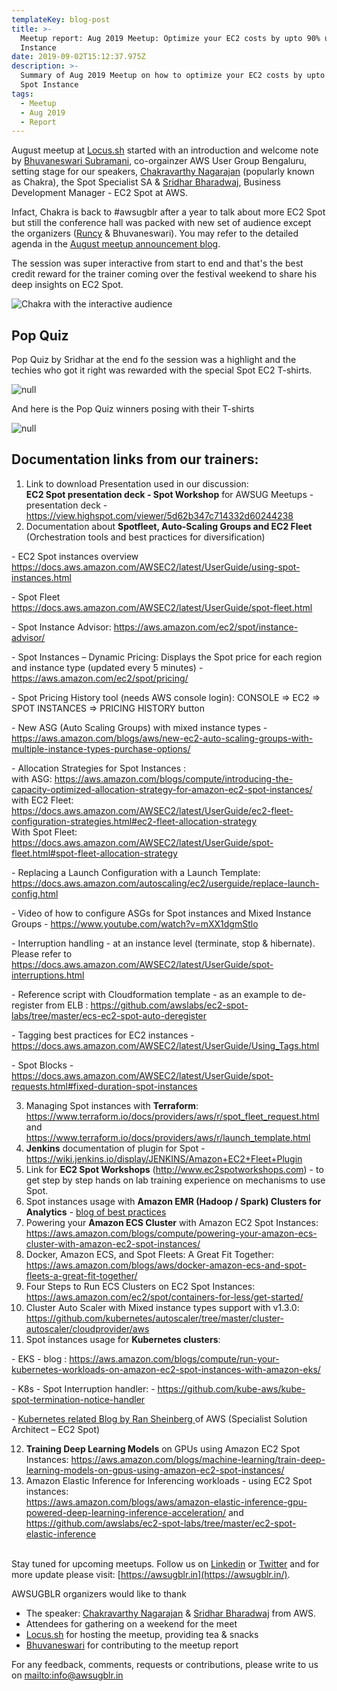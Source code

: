 ```yaml
---
templateKey: blog-post
title: >-
  Meetup report: Aug 2019 Meetup: Optimize your EC2 costs by upto 90% using Spot
  Instance
date: 2019-09-02T15:12:37.975Z
description: >-
  Summary of Aug 2019 Meetup on how to optimize your EC2 costs by upto 90% using
  Spot Instance
tags:
  - Meetup
  - Aug 2019
  - Report
---
```

August meetup at [Locus.sh](https://locus.sh/) started with an introduction and welcome note by [Bhuvaneswari Subramani](https://www.linkedin.com/in/bhuvanas/), co-orgainzer AWS User Group Bengaluru, setting stage for our speakers, [Chakravarthy Nagarajan](https://www.linkedin.com/in/chakravarthy-nagarajan-7653311a/) (popularly known as Chakra), the Spot Specialist SA &  [Sridhar Bharadwaj](https://www.linkedin.com/in/sridhar-bharadwaj/), Business Development Manager - EC2 Spot at AWS. 

Infact, Chakra is back to #awsugblr after a year to talk about more EC2 Spot but still the conference hall was packed with new set of audience except the organizers ([Runcy](https://www.linkedin.com/in/runcyoommen/) & Bhuvaneswari). You may refer to the detailed agenda in the [August meetup announcement blog](https://www.awsugblr.in/blog/2019-08-28-august-2019-meetup-how-to-optimize-your-ec2-costs-by-upto-90-scale-your-application-throughput-by-upto-10x/).

The session was super interactive from start to end and that's the best credit reward for the trainer coming over the festival weekend to share his deep insights on EC2 Spot.

![Chakra with the interactive audience](/img/aug2019_chakra.png)

## Pop Quiz

Pop Quiz by Sridhar at the end fo the session was a highlight and the techies who got it right was rewarded with the special Spot EC2 T-shirts.

![null](/img/aug2019_sridhar.png)

And here is the Pop Quiz winners posing with their T-shirts

![null](/img/aug2019_popquiz.png)

## Documentation links from our trainers:

1. Link to download Presentation used in our discussion: \
   **EC2 Spot  presentation deck  -  Spot Workshop** for AWSUG Meetups  -  presentation deck -   <https://view.highspot.com/viewer/5d62b347c714332d60244238>
2. Documentation about **Spotfleet, Auto-Scaling Groups and EC2 Fleet** (Orchestration tools and best practices for diversification)

\- EC2 Spot instances overview <https://docs.aws.amazon.com/AWSEC2/latest/UserGuide/using-spot-instances.html>

\- Spot Fleet\
<https://docs.aws.amazon.com/AWSEC2/latest/UserGuide/spot-fleet.html>

\- Spot Instance Advisor: <https://aws.amazon.com/ec2/spot/instance-advisor/>

\- Spot Instances – Dynamic Pricing:  Displays the Spot price for each region and instance type (updated every 5 minutes) - <https://aws.amazon.com/ec2/spot/pricing/>

\- Spot Pricing History tool (needs AWS console login):  CONSOLE =>  EC2 => SPOT INSTANCES => PRICING HISTORY button

\- New ASG (Auto Scaling Groups) with mixed instance types -  <https://aws.amazon.com/blogs/aws/new-ec2-auto-scaling-groups-with-multiple-instance-types-purchase-options/>

\- Allocation Strategies for Spot  Instances :\
with ASG:  <https://aws.amazon.com/blogs/compute/introducing-the-capacity-optimized-allocation-strategy-for-amazon-ec2-spot-instances/>\
with EC2 Fleet: <https://docs.aws.amazon.com/AWSEC2/latest/UserGuide/ec2-fleet-configuration-strategies.html#ec2-fleet-allocation-strategy>\
With Spot Fleet:  <https://docs.aws.amazon.com/AWSEC2/latest/UserGuide/spot-fleet.html#spot-fleet-allocation-strategy>

\- Replacing a Launch Configuration with a Launch Template:  <https://docs.aws.amazon.com/autoscaling/ec2/userguide/replace-launch-config.html>

\- Video of how to configure ASGs for Spot instances and Mixed Instance Groups - <https://www.youtube.com/watch?v=mXX1dgmStlo>

\- Interruption handling - at an instance level (terminate, stop & hibernate). Please refer to <https://docs.aws.amazon.com/AWSEC2/latest/UserGuide/spot-interruptions.html>

\- Reference script with Cloudformation template - as an example to de-register from ELB :  <https://github.com/awslabs/ec2-spot-labs/tree/master/ecs-ec2-spot-auto-deregister>

\- Tagging best practices for EC2 instances - https://docs.aws.amazon.com/AWSEC2/latest/UserGuide/Using_Tags.html

\- Spot Blocks - https://docs.aws.amazon.com/AWSEC2/latest/UserGuide/spot-requests.html#fixed-duration-spot-instances

3. Managing Spot instances with **Terraform**:\
   <https://www.terraform.io/docs/providers/aws/r/spot_fleet_request.html> and  <https://www.terraform.io/docs/providers/aws/r/launch_template.html>
4. **Jenkins** documentation of plugin for Spot - <https://wiki.jenkins.io/display/JENKINS/Amazon+EC2+Fleet+Plugin>
5. Link for **EC2 Spot Workshops** (<http://www.ec2spotworkshops.com>) - to get step by step hands on lab training experience on mechanisms to use Spot.
6. Spot instances usage with **Amazon EMR (Hadoop / Spark) Clusters for Analytics** - [blog of best practices](https://aws.amazon.com/blogs/big-data/best-practices-for-running-apache-spark-applications-using-amazon-ec2-spot-instances-with-amazon-emr/)
7. Powering your **Amazon ECS Cluster** with Amazon EC2 Spot Instances: <https://aws.amazon.com/blogs/compute/powering-your-amazon-ecs-cluster-with-amazon-ec2-spot-instances/>
8. Docker, Amazon ECS, and Spot Fleets: A Great Fit Together:  <https://aws.amazon.com/blogs/aws/docker-amazon-ecs-and-spot-fleets-a-great-fit-together/>
9. Four Steps to Run ECS Clusters on EC2 Spot Instances: <https://aws.amazon.com/ec2/spot/containers-for-less/get-started/>
10. Cluster Auto Scaler with Mixed instance types support with v1.3.0:      <https://github.com/kubernetes/autoscaler/tree/master/cluster-autoscaler/cloudprovider/aws>
11. Spot instances usage for **Kubernetes clusters**:

\- EKS - blog : <https://aws.amazon.com/blogs/compute/run-your-kubernetes-workloads-on-amazon-ec2-spot-instances-with-amazon-eks/>

\- K8s - Spot Interruption handler:  - <https://github.com/kube-aws/kube-spot-termination-notice-handler>

\- [Kubernetes related Blog by Ran Sheinberg ](https://medium.com/@ranshn/the-definitive-guide-to-running-ec2-spot-instances-as-kubernetes-worker-nodes-68ef2095e767)of AWS (Specialist Solution Architect – EC2 Spot) 

12. **Training Deep Learning Models** on GPUs using Amazon EC2 Spot Instances:   <https://aws.amazon.com/blogs/machine-learning/train-deep-learning-models-on-gpus-using-amazon-ec2-spot-instances/>
13. Amazon Elastic Inference for Inferencing workloads - using EC2 Spot instances:\
    <https://aws.amazon.com/blogs/aws/amazon-elastic-inference-gpu-powered-deep-learning-inference-acceleration/> and <https://github.com/awslabs/ec2-spot-labs/tree/master/ec2-spot-elastic-inference>

\
Stay tuned for upcoming meetups. Follow us on [Linkedin](https://www.linkedin.com/in/awsugblr/) or [Twitter](https://twitter.com/awsugblr) and for more update please visit:  [https://awsugblr.in](https://awsugblr.in/).

AWSUGBLR organizers would like to thank

* The speaker: [Chakravarthy Nagarajan](https://www.linkedin.com/in/chakravarthy-nagarajan-7653311a/)  &  [Sridhar Bharadwaj](https://www.linkedin.com/in/sridhar-bharadwaj/) from AWS.
* Attendees for gathering on a weekend for the meet
* [Locus.sh](https://locus.sh/) for hosting the meetup, providing tea & snacks 
* [Bhuvaneswari](https://www.linkedin.com/in/bhuvanas/) for contributing to the meetup report

For any feedback, comments, requests or contributions, please write to us on <mailto:info@awsugblr.in>
